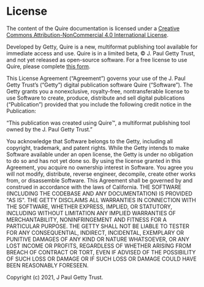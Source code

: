 # License

The content of the Quire documentation is licensed under a [Creative Commons Attribution-NonCommercial 4.0 International License](https://creativecommons.org/licenses/by-nc/4.0/).

Developed by Getty, Quire is a new, multiformat publishing tool available for immediate access and use. Quire is in a limited beta, © J. Paul Getty Trust, and not yet released as open-source software. For a free license to use Quire, please complete [this form](https://docs.google.com/forms/d/e/1FAIpQLScKOJEq9ivhwizmdazjuhxBII-s-5SUsnerWmyF8VteeeRBhA/viewform).

This License Agreement (“Agreement”) governs your use of the J. Paul Getty Trust’s (“Getty”) digital publication software Quire (“Software”). The Getty grants you a nonexclusive, royalty-free, nontransferable license to use Software to create, produce, distribute and sell digital publications (“Publication”) provided that you include the following credit notice in the Publication:

“This publication was created using Quire™, a multiformat publishing tool owned by the J. Paul Getty Trust.”

You acknowledge that Software belongs to the Getty, including all copyright, trademark, and patent rights. While the Getty intends to make Software available under an open license, the Getty is under no obligation to do so and has not yet done so. By using the license granted in this Agreement, you acquire no ownership interest in Software. You agree you will not modify, distribute, reverse engineer, decompile, create other works from, or disassemble Software. This Agreement shall be governed by and construed in accordance with the laws of California. THE SOFTWARE (INCLUDING THE CODEBASE AND ANY DOCUMENTATION) IS PROVIDED "AS IS". THE GETTY DISCLAIMS ALL WARRANTIES IN CONNECTION WITH THE SOFTWARE, WHETHER EXPRESS, IMPLIED, OR STATUTORY, INCLUDING WITHOUT LIMITATION ANY IMPLIED WARRANTIES OF MERCHANTABILITY, NONINFRINGEMENT AND FITNESS FOR A PARTICULAR PURPOSE. THE GETTY SHALL NOT BE LIABLE TO TESTER FOR ANY CONSEQUENTIAL, INDIRECT, INCIDENTAL, EXEMPLARY OR PUNITIVE DAMAGES OF ANY KIND OR NATURE WHATSOEVER, OR ANY LOST INCOME OR PROFITS, REGARDLESS OF WHETHER ARISING FROM BREACH OF CONTRACT OR TORT, EVEN IF ADVISED OF THE POSSIBILITY OF SUCH LOSS OR DAMAGE OR IF SUCH LOSS OR DAMAGE COULD HAVE BEEN REASONABLY FORESEEN.

Copyright (c) 2021, J Paul Getty Trust.
